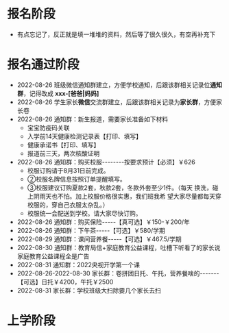 
# 报名阶段

- 有点忘记了，反正就是填一堆堆的资料，然后等了很久很久，有空再补充下


# 报名通过阶段

- 2022-08-26 班级微信通知群建立，方便学校通知，后跟该群相关记录位**通知群**，记得改成 **xxx-[爸爸|妈妈]**
- 2022-08-26 学生家长**微信**交流群建立，后跟该群相关记录为**家长群**，方便家长卷
- 2022-08-26 通知群：新生报道，需要家长准备如下材料
    - 宝宝防疫码关联
    - 入学前14天健康检测记录表【打印、填写】
    - 健康承诺书【打印、填写】
    - 报道前三天，两次核酸证明
- 2022-08-26 通知群：购买校服--------按要求预计【必须】￥626
    - 校服订购请于8月31日前完成。
    - ②校服名牌信息按照订单提醒填写。
    - ③校服建议订购夏款2套，秋款2套，冬款外套至少1件。（每天  换洗，碰上阴雨天也不怕。加上校服价格很实惠，我们班我希    望大家尽量都每天穿校服的，穿自己衣服太杂乱。）
    - 校服统一会配送到学校。请大家尽快订购。
- 2022-08-26 通知群：购买保险-----【真可选】￥150-￥200/年
- 2022-08-26 通知群：下午茶-----【可选】￥580/学期
- 2022-08-29 通知群：课间营养餐-----【可选】￥467.5/学期
- 2022-08-30 通知群：教育局信+家庭教育公益课程，吐槽下听看了的家长说家庭教育公益课程全是广告
- 2022-08-31 通知群：2022央视开学第一个课
- 2022-08-26-2022-08-30 家长群：卷拼团日托、午托，营养餐啥的-------【可选】日托￥4200，午托￥2500
- 2022-08-31 家长群：学校班级大扫除要几个家长去扫

# 上学阶段


